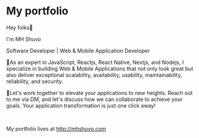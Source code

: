 # My portfolio

Hey folks👋

I'm MH Shuvo

Software Developer | Web & Mobile Application Developer

🚀As an expert in JavaScript, Reactjs, React Native, Nextjs, and Nodejs, I specialize in building Web & Mobile Applications that not only look great but also deliver exceptional scalability, availability, usability, maintainability, reliability, and security.

🎯Let's work together to elevate your applications to new heights. Reach out to me via DM, and let's discuss how we can collaborate to achieve your goals. Your application transformation is just one click away!

<br/>

My portfolio lives at http://mhshuvo.com
